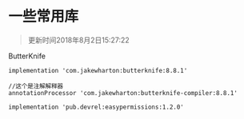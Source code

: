 # 一些常用库

> 更新时间2018年8月2日15:27:22

ButterKnife

```
implementation 'com.jakewharton:butterknife:8.8.1'
```

```
//这个是注解解释器
annotationProcessor 'com.jakewharton:butterknife-compiler:8.8.1'
```



```
implementation 'pub.devrel:easypermissions:1.2.0'
```